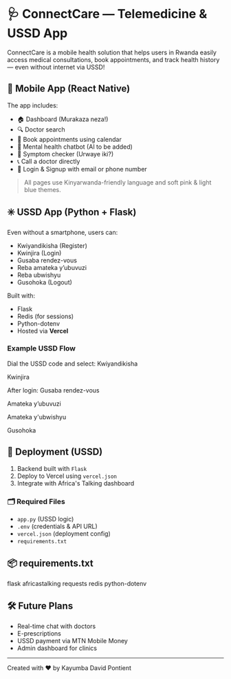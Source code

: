 # 🩺 ConnectCare — Telemedicine & USSD App

ConnectCare is a mobile health solution that helps users in Rwanda easily access medical consultations, book appointments, and track health history — even without internet via USSD!

## 📱 Mobile App (React Native)

The app includes:
- 🏠 Dashboard (Murakaza neza!)
- 🔍 Doctor search
- 📅 Book appointments using calendar
- 💬 Mental health chatbot (AI to be added)
- 📝 Symptom checker (Urwaye iki?)
- 📞 Call a doctor directly
- 🔐 Login & Signup with email or phone number

> All pages use Kinyarwanda-friendly language and soft pink & light blue themes.

## ✳️ USSD App (Python + Flask)

Even without a smartphone, users can:
- Kwiyandikisha (Register)
- Kwinjira (Login)
- Gusaba rendez-vous
- Reba amateka y’ubuvuzi
- Reba ubwishyu
- Gusohoka (Logout)

Built with:
- Flask
- Redis (for sessions)
- Python-dotenv
- Hosted via **Vercel**

### Example USSD Flow
Dial the USSD code and select:
Kwiyandikisha

Kwinjira

After login:
Gusaba rendez-vous

Amateka y’ubuvuzi

Amateka y'ubwishyu

Gusohoka

## 🚀 Deployment (USSD)
1. Backend built with `Flask`
2. Deploy to Vercel using `vercel.json`
3. Integrate with Africa's Talking dashboard

### 🗂️ Required Files
- `app.py` (USSD logic)
- `.env` (credentials & API URL)
- `vercel.json` (deployment config)
- `requirements.txt`

## 📦 requirements.txt
flask
africastalking
requests
redis
python-dotenv


## 🛠 Future Plans
- Real-time chat with doctors
- E-prescriptions
- USSD payment via MTN Mobile Money
- Admin dashboard for clinics

---

Created with ❤️ by Kayumba David Pontient
